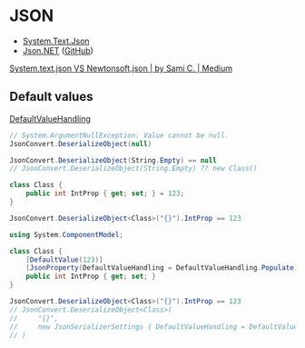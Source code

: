 # JSON
- [System.Text.Json](https://learn.microsoft.com/en-us/dotnet/standard/serialization/system-text-json/overview)
- [Json.NET](https://www.newtonsoft.com/json) ([GitHub](https://github.com/JamesNK/Newtonsoft.Json))

[System.text.json VS Newtonsoft.json | by Sami C. | Medium](https://chsamii.medium.com/system-text-json-vs-newtonsoft-json-d01935068143)

## Default values
[DefaultValueHandling](https://www.newtonsoft.com/json/help/html/T_Newtonsoft_Json_DefaultValueHandling.htm)

```csharp
// System.ArgumentNullException: Value cannot be null.
JsonConvert.DeserializeObject(null)
```

```csharp
JsonConvert.DeserializeObject(String.Empty) == null
// JsonConvert.DeserializeObject(String.Empty) ?? new Class()
```

```csharp
class Class {
	public int IntProp { get; set; } = 123;
}

JsonConvert.DeserializeObject<Class>("{}").IntProp == 123
```

```csharp
using System.ComponentModel;

class Class {
	[DefaultValue(123)]
    [JsonProperty(DefaultValueHandling = DefaultValueHandling.Populate)]
	public int IntProp { get; set; }
}

JsonConvert.DeserializeObject<Class>("{}").IntProp == 123
// JsonConvert.DeserializeObject<Class>(
//     "{}",
//     new JsonSerializerSettings { DefaultValueHandling = DefaultValueHandling.Populate }
// )
```